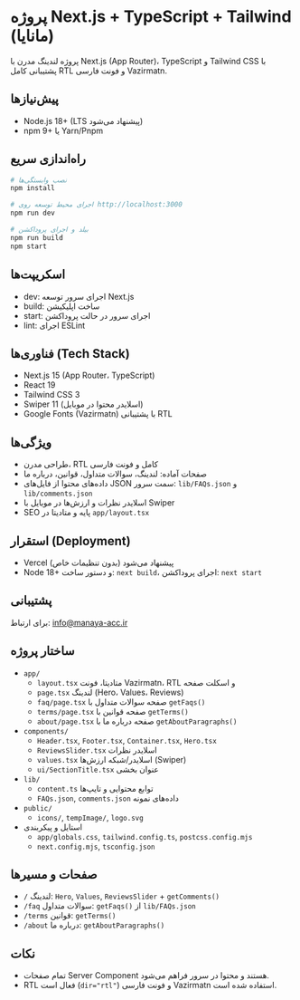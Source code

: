 # پروژه Next.js + TypeScript + Tailwind (مانایا)

پروژه لندینگ مدرن با Next.js (App Router)، TypeScript و Tailwind CSS با پشتیبانی کامل RTL و فونت فارسی Vazirmatn.

## پیش‌نیازها

- Node.js 18+ (LTS پیشنهاد می‌شود)
- npm 9+ یا Yarn/Pnpm

## راه‌اندازی سریع

```bash
# نصب وابستگی‌ها
npm install

# اجرای محیط توسعه روی http://localhost:3000
npm run dev

# بیلد و اجرای پروداکشن
npm run build
npm start
```

## اسکریپت‌ها

- dev: اجرای سرور توسعه Next.js
- build: ساخت اپلیکیشن
- start: اجرای سرور در حالت پروداکشن
- lint: اجرای ESLint

## فناوری‌ها (Tech Stack)

- Next.js 15 (App Router، TypeScript)
- React 19
- Tailwind CSS 3
- Swiper 11 (اسلایدر محتوا در موبایل)
- Google Fonts (Vazirmatn) با پشتیبانی RTL

## ویژگی‌ها

- طراحی مدرن، RTL کامل و فونت فارسی
- صفحات آماده: لندینگ، سوالات متداول، قوانین، درباره ما
- داده‌های محتوا از فایل‌های JSON سمت سرور: `lib/FAQs.json` و `lib/comments.json`
- اسلایدر نظرات و ارزش‌ها در موبایل با Swiper
- SEO پایه و متادیتا در `app/layout.tsx`

## استقرار (Deployment)

- Vercel پیشنهاد می‌شود (بدون تنظیمات خاص)
- Node 18+ و دستور ساخت: `next build`، اجرای پروداکشن: `next start`

## پشتیبانی

برای ارتباط: info@manaya-acc.ir

## ساختار پروژه

- `app/`
  - `layout.tsx` متادیتا، فونت Vazirmatn، RTL و اسکلت صفحه
  - `page.tsx` لندینگ (Hero، Values، Reviews)
  - `faq/page.tsx` صفحه سوالات متداول با `getFaqs()`
  - `terms/page.tsx` صفحه قوانین با `getTerms()`
  - `about/page.tsx` صفحه درباره ما با `getAboutParagraphs()`
- `components/`
  - `Header.tsx`, `Footer.tsx`, `Container.tsx`, `Hero.tsx`
  - `ReviewsSlider.tsx` اسلایدر نظرات
  - `values.tsx` اسلایدر/شبکه ارزش‌ها (Swiper)
  - `ui/SectionTitle.tsx` عنوان بخشی
- `lib/`
  - `content.ts` توابع محتوایی و تایپ‌ها
  - `FAQs.json`, `comments.json` داده‌های نمونه
- `public/`
  - `icons/`, `tempImage/`, `logo.svg`
- استایل و پیکربندی
  - `app/globals.css`, `tailwind.config.ts`, `postcss.config.mjs`
  - `next.config.mjs`, `tsconfig.json`

## صفحات و مسیرها

- `/` لندینگ: `Hero`, `Values`, `ReviewsSlider` + `getComments()`
- `/faq` سوالات متداول: `getFaqs()` از `lib/FAQs.json`
- `/terms` قوانین: `getTerms()`
- `/about` درباره ما: `getAboutParagraphs()`

## نکات

- تمام صفحات Server Component هستند و محتوا در سرور فراهم می‌شود.
- RTL فعال است (`dir="rtl"`) و فونت فارسی Vazirmatn استفاده شده است.
 